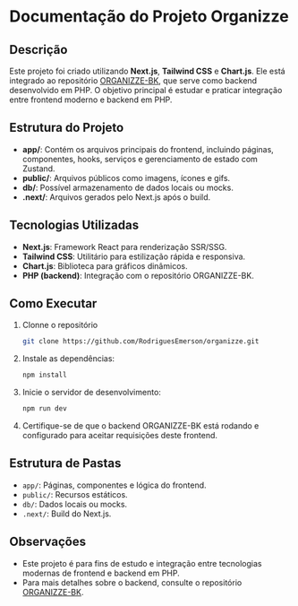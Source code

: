 # Documentação do Projeto Organizze

## Descrição

Este projeto foi criado utilizando **Next.js**, **Tailwind CSS** e **Chart.js**. Ele está integrado ao repositório [ORGANIZZE-BK](https://github.com/RodriguesEmerson/organizze-bk), que serve como backend desenvolvido em PHP. O objetivo principal é estudar e praticar integração entre frontend moderno e backend em PHP.

## Estrutura do Projeto

- **app/**: Contém os arquivos principais do frontend, incluindo páginas, componentes, hooks, serviços e gerenciamento de estado com Zustand.
- **public/**: Arquivos públicos como imagens, ícones e gifs.
- **db/**: Possível armazenamento de dados locais ou mocks.
- **.next/**: Arquivos gerados pelo Next.js após o build.

## Tecnologias Utilizadas

- **Next.js**: Framework React para renderização SSR/SSG.
- **Tailwind CSS**: Utilitário para estilização rápida e responsiva.
- **Chart.js**: Biblioteca para gráficos dinâmicos.
- **PHP (backend)**: Integração com o repositório ORGANIZZE-BK.

## Como Executar

1. Clonne o repositório
   ```sh
   git clone https://github.com/RodriguesEmerson/organizze.git

2. Instale as dependências:
   ```sh
   npm install
   ```
3. Inicie o servidor de desenvolvimento:
   ```sh
   npm run dev
   ```
4. Certifique-se de que o backend ORGANIZZE-BK está rodando e configurado para aceitar requisições deste frontend.

## Estrutura de Pastas

- `app/`: Páginas, componentes e lógica do frontend.
- `public/`: Recursos estáticos.
- `db/`: Dados locais ou mocks.
- `.next/`: Build do Next.js.

## Observações

- Este projeto é para fins de estudo e integração entre tecnologias modernas de frontend e backend em PHP.
- Para mais detalhes sobre o backend, consulte o repositório [ORGANIZZE-BK](https://github.com/RodriguesEmerson/organizze-bk).

